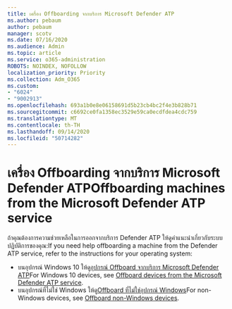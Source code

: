 ```yaml
---
title: เครื่อง Offboarding จากบริการ Microsoft Defender ATP
ms.author: pebaum
author: pebaum
manager: scotv
ms.date: 07/16/2020
ms.audience: Admin
ms.topic: article
ms.service: o365-administration
ROBOTS: NOINDEX, NOFOLLOW
localization_priority: Priority
ms.collection: Adm_O365
ms.custom:
- "6024"
- "9002913"
ms.openlocfilehash: 693a1b0e8e06158691d5b23cb4bc2f4e3b828b71
ms.sourcegitcommit: c6692ce0fa1358ec3529e59ca0ecdfdea4cdc759
ms.translationtype: MT
ms.contentlocale: th-TH
ms.lasthandoff: 09/14/2020
ms.locfileid: "50714282"
---
```

# <a name="offboarding-machines-from-the-microsoft-defender-atp-service"></a><span data-ttu-id="de986-102">เครื่อง Offboarding จากบริการ Microsoft Defender ATP</span><span class="sxs-lookup"><span data-stu-id="de986-102">Offboarding machines from the Microsoft Defender ATP service</span></span>

<span data-ttu-id="de986-103">ถ้าคุณต้องการความช่วยเหลือในการออกจากบริการ Defender ATP ให้ดูคําแนะนําเกี่ยวกับระบบปฏิบัติการของคุณ:</span><span class="sxs-lookup"><span data-stu-id="de986-103">If you need help offboarding a machine from the Defender ATP service, refer to the instructions for your operating system:</span></span>  

- <span data-ttu-id="de986-104">บนอุปกรณ์ Windows 10 ให้ดู[อุปกรณ์ Offboard จากบริการ Microsoft Defender ATP](https://docs.microsoft.com/windows/security/threat-protection/microsoft-defender-atp/offboard-machines#offboard-windows-10-devices)</span><span class="sxs-lookup"><span data-stu-id="de986-104">For Windows 10 devices, see [Offboard devices from the Microsoft Defender ATP service](https://docs.microsoft.com/windows/security/threat-protection/microsoft-defender-atp/offboard-machines#offboard-windows-10-devices).</span></span>
- <span data-ttu-id="de986-105">บนอุปกรณ์ที่ไม่ใช่ Windows ให้ดู[Offboard ที่ไม่ใช่อุปกรณ์ Windows](https://docs.microsoft.com/windows/security/threat-protection/microsoft-defender-atp/configure-endpoints-non-windows#offboard-non-windows-devices)</span><span class="sxs-lookup"><span data-stu-id="de986-105">For non-Windows devices, see [Offboard non-Windows devices](https://docs.microsoft.com/windows/security/threat-protection/microsoft-defender-atp/configure-endpoints-non-windows#offboard-non-windows-devices).</span></span>